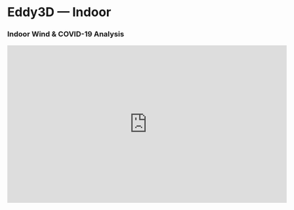 # Eddy3D &mdash; Indoor

### Indoor Wind & COVID-19 Analysis


<iframe title="vimeo-player" src="https://player.vimeo.com/video/646509775?h=d290a944ab" width="640" height="360" frameborder="0"    allowfullscreen></iframe>